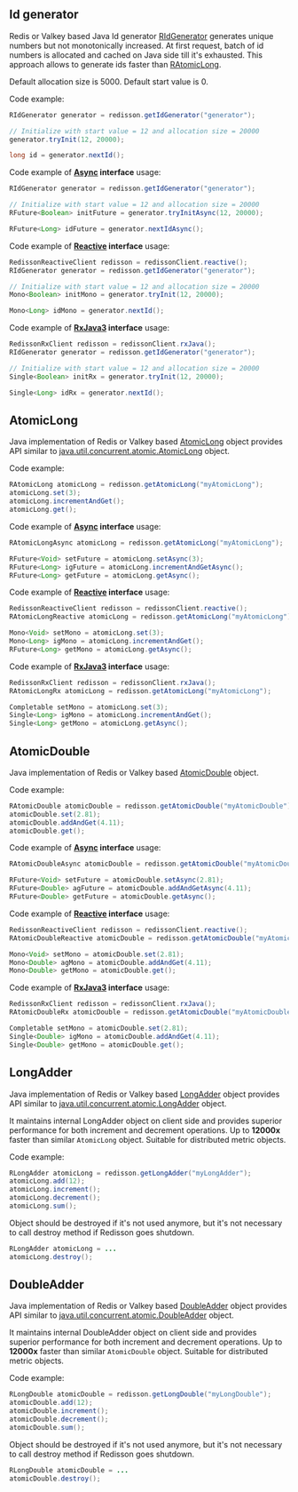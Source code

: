 ## Id generator
Redis or Valkey based Java Id generator [RIdGenerator](https://static.javadoc.io/org.redisson/redisson/latest/org/redisson/api/RIdGenerator.html) generates unique numbers but not monotonically increased. At first request, batch of id numbers is allocated and cached on Java side till it's exhausted. This approach allows to generate ids faster than [RAtomicLong](#atomiclong).

Default allocation size is 5000. 
Default start value is 0.

Code example:
```java
RIdGenerator generator = redisson.getIdGenerator("generator");

// Initialize with start value = 12 and allocation size = 20000
generator.tryInit(12, 20000);

long id = generator.nextId();
```

Code example of **[Async](https://static.javadoc.io/org.redisson/redisson/latest/org/redisson/api/RIdGeneratorAsync.html) interface** usage:
```java
RIdGenerator generator = redisson.getIdGenerator("generator");

// Initialize with start value = 12 and allocation size = 20000
RFuture<Boolean> initFuture = generator.tryInitAsync(12, 20000);

RFuture<Long> idFuture = generator.nextIdAsync();
```

Code example of **[Reactive](https://static.javadoc.io/org.redisson/redisson/latest/org/redisson/api/RIdGeneratorReactive.html) interface** usage:
```java
RedissonReactiveClient redisson = redissonClient.reactive();
RIdGenerator generator = redisson.getIdGenerator("generator");

// Initialize with start value = 12 and allocation size = 20000
Mono<Boolean> initMono = generator.tryInit(12, 20000);

Mono<Long> idMono = generator.nextId();
```

Code example of **[RxJava3](https://static.javadoc.io/org.redisson/redisson/latest/org/redisson/api/RIdGeneratorRx.html) interface** usage:
```java
RedissonRxClient redisson = redissonClient.rxJava();
RIdGenerator generator = redisson.getIdGenerator("generator");

// Initialize with start value = 12 and allocation size = 20000
Single<Boolean> initRx = generator.tryInit(12, 20000);

Single<Long> idRx = generator.nextId();
```

## AtomicLong
Java implementation of Redis or Valkey based [AtomicLong](https://static.javadoc.io/org.redisson/redisson/latest/org/redisson/api/RAtomicLong.html) object provides API similar to [java.util.concurrent.atomic.AtomicLong](https://docs.oracle.com/javase/8/docs/api/java/util/concurrent/atomic/AtomicLong.html) object.

Code example:
```java
RAtomicLong atomicLong = redisson.getAtomicLong("myAtomicLong");
atomicLong.set(3);
atomicLong.incrementAndGet();
atomicLong.get();
```

Code example of **[Async](https://static.javadoc.io/org.redisson/redisson/latest/org/redisson/api/RAtomicLongAsync.html) interface** usage:
```java
RAtomicLongAsync atomicLong = redisson.getAtomicLong("myAtomicLong");

RFuture<Void> setFuture = atomicLong.setAsync(3);
RFuture<Long> igFuture = atomicLong.incrementAndGetAsync();
RFuture<Long> getFuture = atomicLong.getAsync();
```

Code example of **[Reactive](https://static.javadoc.io/org.redisson/redisson/latest/org/redisson/api/RAtomicLongReactive.html) interface** usage:
```java
RedissonReactiveClient redisson = redissonClient.reactive();
RAtomicLongReactive atomicLong = redisson.getAtomicLong("myAtomicLong");

Mono<Void> setMono = atomicLong.set(3);
Mono<Long> igMono = atomicLong.incrementAndGet();
RFuture<Long> getMono = atomicLong.getAsync();
```

Code example of **[RxJava3](https://static.javadoc.io/org.redisson/redisson/latest/org/redisson/api/RAtomicLongRx.html) interface** usage:
```java
RedissonRxClient redisson = redissonClient.rxJava();
RAtomicLongRx atomicLong = redisson.getAtomicLong("myAtomicLong");

Completable setMono = atomicLong.set(3);
Single<Long> igMono = atomicLong.incrementAndGet();
Single<Long> getMono = atomicLong.getAsync();
```

## AtomicDouble
Java implementation of Redis or Valkey based [AtomicDouble](https://static.javadoc.io/org.redisson/redisson/latest/org/redisson/api/RAtomicDouble.html) object. 

Code example:
```java
RAtomicDouble atomicDouble = redisson.getAtomicDouble("myAtomicDouble");
atomicDouble.set(2.81);
atomicDouble.addAndGet(4.11);
atomicDouble.get();
```

Code example of **[Async](https://static.javadoc.io/org.redisson/redisson/latest/org/redisson/api/RAtomicDoubleAsync.html) interface** usage:
```java
RAtomicDoubleAsync atomicDouble = redisson.getAtomicDouble("myAtomicDouble");

RFuture<Void> setFuture = atomicDouble.setAsync(2.81);
RFuture<Double> agFuture = atomicDouble.addAndGetAsync(4.11);
RFuture<Double> getFuture = atomicDouble.getAsync();
```

Code example of **[Reactive](https://static.javadoc.io/org.redisson/redisson/latest/org/redisson/api/RAtomicDoubleReactive.html) interface** usage:
```java
RedissonReactiveClient redisson = redissonClient.reactive();
RAtomicDoubleReactive atomicDouble = redisson.getAtomicDouble("myAtomicDouble");

Mono<Void> setMono = atomicDouble.set(2.81);
Mono<Double> agMono = atomicDouble.addAndGet(4.11);
Mono<Double> getMono = atomicDouble.get();
```

Code example of **[RxJava3](https://static.javadoc.io/org.redisson/redisson/latest/org/redisson/api/RAtomicDoubleRx.html) interface** usage:
```java
RedissonRxClient redisson = redissonClient.rxJava();
RAtomicDoubleRx atomicDouble = redisson.getAtomicDouble("myAtomicDouble");

Completable setMono = atomicDouble.set(2.81);
Single<Double> igMono = atomicDouble.addAndGet(4.11);
Single<Double> getMono = atomicDouble.get();
```

## LongAdder
Java implementation of Redis or Valkey based [LongAdder](https://static.javadoc.io/org.redisson/redisson/latest/org/redisson/api/RLongAdder.html) object provides API similar to [java.util.concurrent.atomic.LongAdder](https://docs.oracle.com/javase/8/docs/api/java/util/concurrent/atomic/LongAdder.html) object.

It maintains internal LongAdder object on client side and provides superior performance for both increment and decrement operations. Up to __12000x__ faster than similar `AtomicLong` object. Suitable for distributed metric objects.

Code example:
```java
RLongAdder atomicLong = redisson.getLongAdder("myLongAdder");
atomicLong.add(12);
atomicLong.increment();
atomicLong.decrement();
atomicLong.sum();
```

Object should be destroyed if it's not used anymore, but it's not necessary to call destroy method if Redisson goes shutdown.
```java
RLongAdder atomicLong = ...
atomicLong.destroy();
```

## DoubleAdder
Java implementation of Redis or Valkey based [DoubleAdder](https://static.javadoc.io/org.redisson/redisson/latest/org/redisson/api/RDoubleAdder.html) object provides API similar to [java.util.concurrent.atomic.DoubleAdder](https://docs.oracle.com/javase/8/docs/api/java/util/concurrent/atomic/DoubleAdder.html) object.

It maintains internal DoubleAdder object on client side and provides superior performance for both increment and decrement operations. Up to __12000x__ faster than similar `AtomicDouble` object. Suitable for distributed metric objects.

Code example:
```java
RLongDouble atomicDouble = redisson.getLongDouble("myLongDouble");
atomicDouble.add(12);
atomicDouble.increment();
atomicDouble.decrement();
atomicDouble.sum();
```

Object should be destroyed if it's not used anymore, but it's not necessary to call destroy method if Redisson goes shutdown.
```java
RLongDouble atomicDouble = ...
atomicDouble.destroy();
```